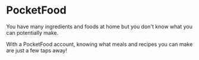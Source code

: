 # PocketFood
You have many ingredients and foods at home but you don't know what you can potentially make.

With a PocketFood account, knowing what meals and recipes you can make are just a few taps away!


